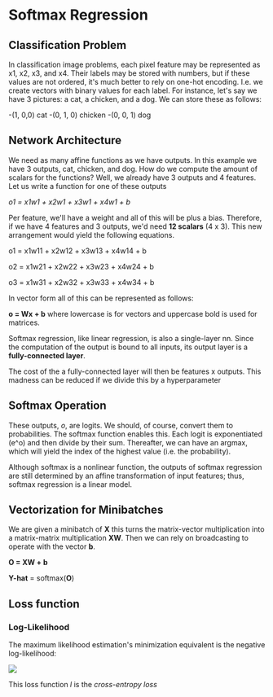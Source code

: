 # Softmax Regression

## Classification Problem

In classification image problems, each pixel feature may be represented as x1, x2, x3, and x4. Their labels may be stored with numbers, but if these values are not ordered, it's much better to rely on one-hot encoding. I.e. we create vectors with binary values for each label. For instance, let's say we have 3 pictures: a cat, a chicken, and a dog. We can store these as follows:

-(1, 0,0) cat
-(0, 1, 0) chicken
-(0, 0, 1) dog

## Network Architecture

We need as many affine functions as we have outputs. In this example we have 3 outputs, cat, chicken, and dog. How do we compute the amount of scalars for the functions? Well, we already have 3 outputs and 4 features. Let us write a function for one of these outputs

*o1 = x1w1 + x2w1 + x3w1 + x4w1 + b*

Per feature, we'll have a weight and all of this will be plus a bias. Therefore, if we have 4 features and 3 outputs, we'd need **12 scalars** (4 x 3). This new arrangement would yield the following equations.

o1 = x1w11 + x2w12 + x3w13 + x4w14 + b

o2 = x1w21 + x2w22 + x3w23 + x4w24 + b

o3 = x1w31 + x2w32 + x3w33 + x4w34 + b

In vector form all of this can be represented as follows:

**o = Wx + b** where lowercase is for vectors and uppercase bold is used for matrices.

Softmax regression, like linear regression, is also a single-layer nn. Since the computation of the output is bound to all inputs, its output layer is a **fully-connected layer**.

The cost of the a fully-connected layer will then be features x outputs. This madness can be reduced if we divide this by a hyperparameter

## Softmax Operation

These outputs, *o*, are logits. We should, of course, convert them to probabilities. The softmax function enables this. Each logit is exponentiated (e^o) and then divide by their sum. Thereafter, we can have an argmax, which will yield the index of the highest value (i.e. the probability).

Although softmax is a nonlinear function, the outputs of softmax regression are still determined by an affine transformation of input features; thus, softmax regression is a linear model.

## Vectorization for Minibatches

We are given a minibatch of **X** this turns the matrix-vector multiplication into a matrix-matrix multiplication **XW**. Then we can rely on broadcasting to operate with the vector **b**.

**O = XW + b**

**Y-hat** = softmax(**O**)

## Loss function


### Log-Likelihood

The maximum likelihood estimation's minimization equivalent is the negative log-likelihood:

![](images/)

This loss function *l* is the *cross-entropy loss*
